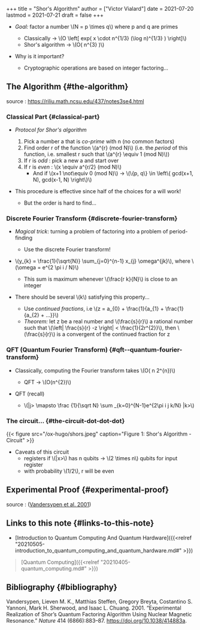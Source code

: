 +++
title = "Shor's Algorithm"
author = ["Victor Vialard"]
date = 2021-07-20
lastmod = 2021-07-21
draft = false
+++

-   _Goal:_ factor a number \\(N = p \times q\\) where p and q are primes
    -   Classically -> \\(O \left[ exp( x \cdot n^{1/3} (\log n)^{1/3} ) \right]\\)
    -   Shor's algorithm -> \\(O( n^{3} )\\)

-   Why is it important?
    -   Cryptographic operations are based on integer factoring...


## The Algorithm {#the-algorithm}

source
: <https://riliu.math.ncsu.edu/437/notes3se4.html>


### Classical Part {#classical-part}

-   _Protocol for Shor's algorithm_
    1.  Pick a number a that is _co-prime_ with n (no common factors)
    2.  Find order r of the function \\(a^{r} (mod N)\\) (i.e. the _period_ of this function, i.e. smallest r such that \\(a^{r} \equiv 1 (mod N)\\))
    3.  If r is _odd_ : pick a new a and start over
    4.  If r is _even_ : \\(x \equiv a^{r/2} (mod N)\\)
        -   And if \\(x+1 \not\equiv 0 (mod N)\\) -> \\(\\{p, q\\} \in \left\\{ gcd(x+1, N), gcd(x-1, N) \right\\}\\)

-   This procedure is effective since half of the choices for a will work!
    -   But the order is hard to find...


### Discrete Fourier Transform {#discrete-fourier-transform}

-   _Magical trick_: turning a problem of factoring into a problem of <span class="underline">period-finding</span>
    -   Use the discrete Fourier transform!

-   \\(y\_{k} = \frac{1}{\sqrt{N}} \sum\_{j=0}^{n-1} x\_{j} \omega^{jk}\\), where \\(\omega = e^{2 \pi i / N}\\)
    -   This sum is maximum whenever \\(\frac{r k}{N}\\) is close to an integer

-   There should be several \\(k\\) satisfying this property...
    -   Use _continued fractions_, i.e \\(z = a\_{0} + \frac{1}{a\_{1} + \frac{1}{a\_{2} + ...}}\\)
    -   _Theorem:_ let z be a real number and \\(\frac{s}{r}\\) a rational number such that \\(\left| \frac{s}{r} -z \right| < \frac{1}{2r^{2}}\\), then \\(\frac{s}{r}\\) is a convergent of the continued fraction for z


### QFT (Quantum Fourier Transform) {#qft--quantum-fourier-transform}

-   Classically, computing the Fourier transform takes \\(O( n 2^{n})\\)
    -   QFT -> \\(O(n^{2})\\)

-   QFT (recall)
    -   \\(|j> \mapsto \frac {1}{\sqrt N} \sum \_{k=0}^{N-1}e^{2\pi i j k/N} |k>\\)


### The circuit... {#the-circuit-dot-dot-dot}

{{< figure src="/ox-hugo/shors.jpeg" caption="Figure 1: Shor's Algorithm - Circuit" >}}

-   Caveats of this circuit
    -   registers if \\(|x>\\) has n qubits -> \\(2 \times n\\) qubits for input register
    -   with probability \\(1/2\\), r will be even


## Experimental Proof {#experimental-proof}

source
: ([Vandersypen et al. 2001](#org73208b2))


## Links to this note {#links-to-this-note}

-   [Introduction to Quantum Computing And Quantum Hardware]({{<relref "20210505-introduction_to_quantum_computing_and_quantum_hardware.md#" >}})

> [Quantum Computing]({{<relref "20210405-quantum_computing.md#" >}})


## Bibliography {#bibliography}

<a id="org73208b2"></a>Vandersypen, Lieven M. K., Matthias Steffen, Gregory Breyta, Costantino S. Yannoni, Mark H. Sherwood, and Isaac L. Chuang. 2001. “Experimental Realization of Shor’s Quantum Factoring Algorithm Using Nuclear Magnetic Resonance.” _Nature_ 414 (6866):883–87. <https://doi.org/10.1038/414883a>.

